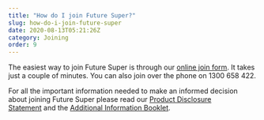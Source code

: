 ```yaml
---
title: "How do I join Future Super?"
slug: how-do-i-join-future-super
date: 2020-08-13T05:21:26Z
category: Joining 
order: 9
---
```


The easiest way to join Future Super is through our [online join form](https://join.myfuturesuper.com.au/). It takes just a couple of minutes. You can also join over the phone on 1300 658 422.

For all the important information needed to make an informed decision about joining Future Super please read our [Product Disclosure Statement](https://www.futuresuper.com.au/pds) and the [Additional Information Booklet](https://www.futuresuper.com.au/aib).
